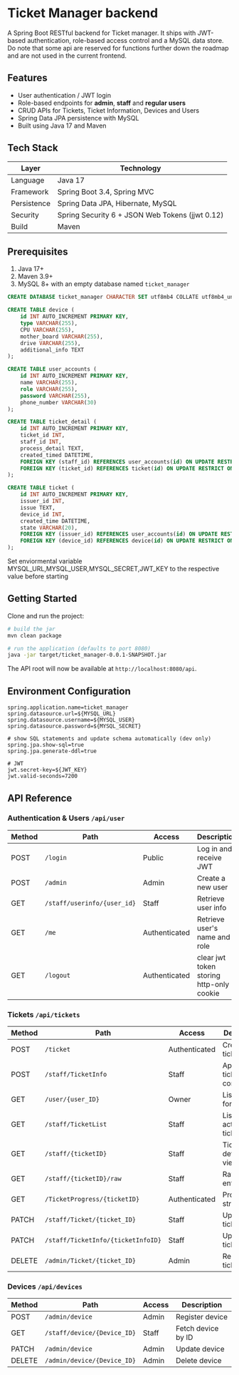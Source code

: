 # Ticket Manager backend

A Spring Boot RESTful backend for Ticket manager. It ships with JWT-based authentication, role-based access control and a MySQL data store. Do note that some api are reserved for functions further down the roadmap and are not used in the current frontend.

## Features

* User authentication / JWT login
* Role-based endpoints for **admin**, **staff** and **regular users**
* CRUD APIs for Tickets, Ticket Information, Devices and Users
* Spring Data JPA persistence with MySQL
* Built using Java 17 and Maven

## Tech Stack

| Layer | Technology |
|-------|------------|
| Language | Java 17 |
| Framework | Spring Boot 3.4, Spring MVC |
| Persistence | Spring Data JPA, Hibernate, MySQL |
| Security | Spring Security 6 + JSON Web Tokens (jjwt 0.12) |
| Build | Maven |

## Prerequisites

1. Java 17+
2. Maven 3.9+
3. MySQL 8+ with an empty database named `ticket_manager`

```sql
CREATE DATABASE ticket_manager CHARACTER SET utf8mb4 COLLATE utf8mb4_unicode_ci;

CREATE TABLE device (
    id INT AUTO_INCREMENT PRIMARY KEY,
    type VARCHAR(255),
    CPU VARCHAR(255),
    mother_board VARCHAR(255),
    drive VARCHAR(255),
    additional_info TEXT
);

CREATE TABLE user_accounts (
    id INT AUTO_INCREMENT PRIMARY KEY,
    name VARCHAR(255),
    role VARCHAR(255),
    password VARCHAR(255),
    phone_number VARCHAR(30)
);

CREATE TABLE ticket_detail (
    id INT AUTO_INCREMENT PRIMARY KEY,
    ticket_id INT,
    staff_id INT,
    process_detail TEXT,
    created_timed DATETIME,
    FOREIGN KEY (staff_id) REFERENCES user_accounts(id) ON UPDATE RESTRICT ON DELETE RESTRICT,
    FOREIGN KEY (ticket_id) REFERENCES ticket(id) ON UPDATE RESTRICT ON DELETE RESTRICT
);

CREATE TABLE ticket (
    id INT AUTO_INCREMENT PRIMARY KEY,
    issuer_id INT,
    issue TEXT,
    device_id INT,
    created_time DATETIME,
    state VARCHAR(20),
    FOREIGN KEY (issuer_id) REFERENCES user_accounts(id) ON UPDATE RESTRICT ON DELETE CASCADE,
    FOREIGN KEY (device_id) REFERENCES device(id) ON UPDATE RESTRICT ON DELETE RESTRICT
);

```

Set enviormental variable MYSQL_URL,MYSQL_USER,MYSQL_SECRET,JWT_KEY to the respective value before starting

## Getting Started

Clone and run the project:

```bash
# build the jar
mvn clean package

# run the application (defaults to port 8080)
java -jar target/ticket_manager-0.0.1-SNAPSHOT.jar
```

The API root will now be available at `http://localhost:8080/api`.

## Environment Configuration

```
spring.application.name=ticket_manager
spring.datasource.url=${MYSQL_URL}
spring.datasource.username=${MYSQL_USER}
spring.datasource.password=${MYSQL_SECRET}

# show SQL statements and update schema automatically (dev only)
spring.jpa.show-sql=true
spring.jpa.generate-ddl=true

# JWT
jwt.secret-key=${JWT_KEY}
jwt.valid-seconds=7200
```

## API Reference

### Authentication & Users  `/api/user`

| Method | Path | Access | Description |
|--------|------|--------|-------------|
| POST | `/login` | Public | Log in and receive JWT |
| POST | `/admin` | Admin | Create a new user |
| GET | `/staff/userinfo/{user_id}` | Staff | Retrieve user info |
| GET | `/me` | Authenticated | Retrieve user's name and role |
| GET | `/logout` | Authenticated | clear jwt token storing http-only cookie |

### Tickets  `/api/tickets`

| Method | Path | Access | Description |
|--------|------|--------|-------------|
| POST | `/ticket` | Authenticated | Create ticket |
| POST | `/staff/TicketInfo` | Staff | Append ticket commentary |
| GET | `/user/{user_ID}` | Owner | List tickets for a user |
| GET | `/staff/TicketList` | Staff | List all active tickets |
| GET | `/staff/{ticketID}` | Staff | Ticket details (staff view) |
| GET | `/staff/{ticketID}/raw` | Staff | Raw ticket entity |
| GET | `/TicketProgress/{ticketID}` | Authenticated | Progress string |
| PATCH | `/staff/Ticket/{ticket_ID}` | Staff | Update a ticket |
| PATCH | `/staff/TicketInfo/{ticketInfoID}` | Staff | Update ticket info |
| DELETE | `/admin/Ticket/{ticket_ID}` | Admin | Remove ticket |

### Devices  `/api/devices`

| Method | Path | Access | Description |
|--------|------|--------|-------------|
| POST | `/admin/device` | Admin | Register device |
| GET | `/staff/device/{Device_ID}` | Staff | Fetch device by ID |
| PATCH | `/admin/device` | Admin | Update device |
| DELETE | `/admin/device/{Device_ID}` | Admin | Delete device |


